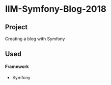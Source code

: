 # IIM-Symfony-Blog-2018
## Project

Creating a blog with Symfony

## Used 
#### Framework
* Symfony
